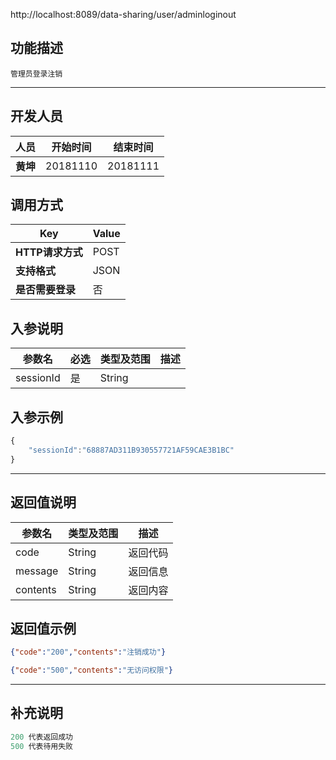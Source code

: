 http://localhost:8089/data-sharing/user/adminloginout

## 功能描述
```
管理员登录注销
```
---
## 开发人员
| 人员     | 开始时间 | 结束时间 |
| -------- | :------: | :------: |
| **黄坤** | 20181110 | 20181111 |

## 调用方式

| Key              | Value |
| ---------------- | ----- |
| **HTTP请求方式** | POST  |
| **支持格式**     | JSON  |
| **是否需要登录** | 否    |

## 入参说明

| 参数名    | 必选 | 类型及范围 | 描述 |
| --------- | ---- | ---------- | ---- |
| sessionId | 是   | String     |      |

## 入参示例
```js
{
	"sessionId":"68887AD311B930557721AF59CAE3B1BC"
}
```

---

## 返回值说明
| 参数名   | 类型及范围 | 描述     |
| -------- | ---------- | -------- |
| code     | String     | 返回代码 |
| message  | String     | 返回信息 |
| contents | String     | 返回内容 |

## 返回值示例
```json
{"code":"200","contents":"注销成功"}
```

```json
{"code":"500","contents":"无访问权限"}
```
---

## 补充说明
~~~js
200 代表返回成功
500 代表待用失败
~~~

